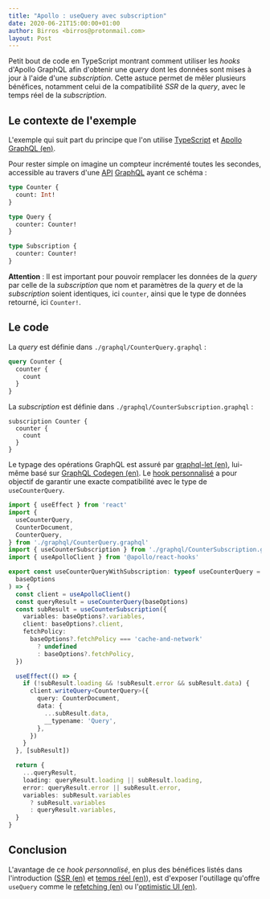 ```yaml
---
title: "Apollo : useQuery avec subscription"
date: 2020-06-21T15:00:00+01:00
author: Birros <birros@protonmail.com>
layout: Post
---
```


Petit bout de code en TypeScript montrant comment utiliser les *hooks* d'Apollo
GraphQL afin d'obtenir une *query* dont les données sont mises à jour à l'aide
d'une *subscription*. Cette astuce permet de mêler plusieurs bénéfices,
notamment celui de la compatibilité *SSR* de la *query*, avec le temps réel de
la *subscription*.

<!-- more -->

## Le contexte de l'exemple

L'exemple qui suit part du principe que l'on utilise [TypeScript][1] et
[Apollo GraphQL (en)][2].

Pour rester simple on imagine un compteur incrémenté toutes les secondes,
accessible au travers d'une [API][3] [GraphQL][4] ayant ce schéma :

```graphql
type Counter {
  count: Int!
}

type Query {
  counter: Counter!
}

type Subscription {
  counter: Counter!
}
```

**Attention** : Il est important pour pouvoir remplacer les données de la
*query* par celle de la *subscription* que nom et paramètres de la *query* et de
la *subscription* soient identiques, ici `counter`, ainsi que le type de données
retourné, ici `Counter!`.

## Le code

La *query* est définie dans `./graphql/CounterQuery.graphql` :

```graphql
query Counter {
  counter {
    count
  }
}
```

La *subscription* est définie dans `./graphql/CounterSubscription.graphql` :

```
subscription Counter {
  counter {
    count
  }
}
```

Le typage des opérations GraphQL est assuré par [graphql-let (en)][5], lui-même
basé sur [GraphQL Codegen (en)][6]. Le [hook personnalisé][7] a pour objectif de
garantir une exacte compatibilité avec le type de `useCounterQuery`.

```typescript
import { useEffect } from 'react'
import {
  useCounterQuery,
  CounterDocument,
  CounterQuery,
} from './graphql/CounterQuery.graphql'
import { useCounterSubscription } from './graphql/CounterSubscription.graphql'
import { useApolloClient } from '@apollo/react-hooks'

export const useCounterQueryWithSubscription: typeof useCounterQuery = (
  baseOptions
) => {
  const client = useApolloClient()
  const queryResult = useCounterQuery(baseOptions)
  const subResult = useCounterSubscription({
    variables: baseOptions?.variables,
    client: baseOptions?.client,
    fetchPolicy:
      baseOptions?.fetchPolicy === 'cache-and-network'
        ? undefined
        : baseOptions?.fetchPolicy,
  })

  useEffect(() => {
    if (!subResult.loading && !subResult.error && subResult.data) {
      client.writeQuery<CounterQuery>({
        query: CounterDocument,
        data: {
          ...subResult.data,
          __typename: 'Query',
        },
      })
    }
  }, [subResult])

  return {
    ...queryResult,
    loading: queryResult.loading || subResult.loading,
    error: queryResult.error || subResult.error,
    variables: subResult.variables
      ? subResult.variables
      : queryResult.variables,
  }
}
```

## Conclusion

L'avantage de ce *hook personnalisé*, en plus des bénéfices listés dans
l'introduction ([SSR (en)][8] et [temps réel (en)][9]), est d'exposer
l'outillage qu'offre `useQuery` comme le [refetching (en)][10] ou
l'[optimistic UI (en)][11].

<!-- Liens -->

[1]: https://fr.wikipedia.org/wiki/TypeScript
[2]: https://github.com/apollographql
[3]: https://fr.wikipedia.org/wiki/Interface_de_programmation
[4]: https://fr.wikipedia.org/wiki/GraphQL
[5]: https://github.com/piglovesyou/graphql-let
[6]: https://github.com/dotansimha/graphql-code-generator
[7]: https://fr.reactjs.org/docs/hooks-custom.html
[8]: https://nextjs.org/docs/basic-features/pages#server-side-rendering
[9]: https://en.wikipedia.org/wiki/Real-time_data
[10]: https://www.apollographql.com/docs/react/data/queries/#refetching
[11]: https://www.apollographql.com/docs/react/performance/optimistic-ui/
